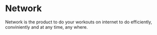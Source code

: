 # Network
Network is the product to do your workouts on internet to do efficiently, conviniently and at any time, any where.
